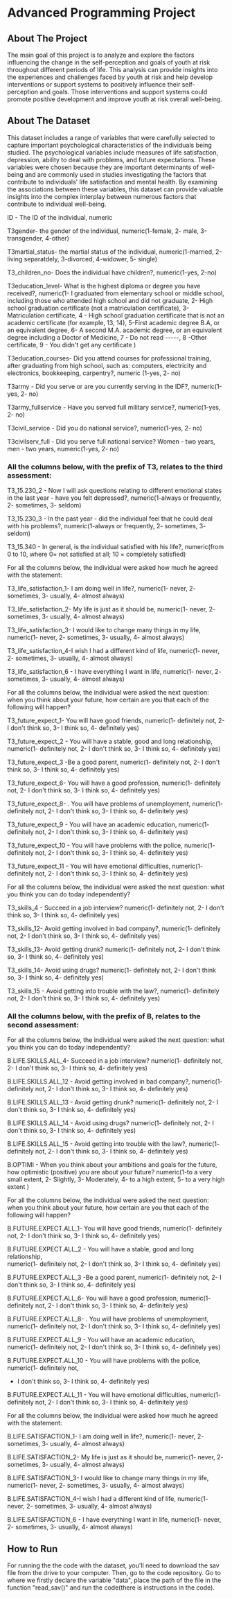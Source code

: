 # Advanced Programming Project
## About The Project
The main goal of this project is to analyze and explore the factors influencing the change in 
the self-perception and goals of youth at risk throughout different periods of life. This 
analysis can provide insights into the experiences and challenges faced by youth at risk and 
help develop interventions or support systems to positively influence their self-perception 
and goals. Those interventions and support systems could promote positive development 
and improve youth at risk overall well-being.
## About The Dataset
This dataset includes a range of variables that were carefully selected to capture important
psychological characteristics of the individuals being studied. The psychological variables include 
measures of life satisfaction, depression, ability to deal with problems, and future expectations. 
These variables were chosen because they are important determinants of well-being and are commonly 
used in studies investigating the factors that contribute to individuals' life satisfaction and 
mental health. By examining the associations between these variables, this dataset can provide 
valuable insights into the complex interplay between numerous factors that contribute to individual 
well-being.

ID - The ID of the individual, numeric

T3gender- the gender of the individual, numeric(1-female, 2- male, 3-transgender, 4-other)

T3martial_status- the martial status of the individual, numeric(1-married, 2-living separatdely, 
3-divorced, 4-widower, 5- single)

T3_children_no- Does the individual have children?, numeric(1-yes, 2-no)

T3education_level- What is the highest diploma or degree you have received?, numeric(1- I graduated 
from elementary school or middle school, including those who attended high school and did not 
graduate, 2- High school graduation certificate (not a matriculation certificate), 3- Matriculation 
certificate, 4 - High school graduation certificate that is not an academic certificate (for 
example, 13, 14), 5-First academic degree B.A, or an equivalent degree, 6- A second M.A. academic 
degree, or an equivalent degree including a Doctor of Medicine, 7 - Do not read -----, 
8 -Other certificate, 9 - You didn't get any certificate )

T3education_courses- Did you attend courses for professional training, after graduating from high 
school, such as: computers, electricity and electronics, bookkeeping, carpentry?, numeric 
(1-yes, 2- no)

T3army - Did you serve or are you currently serving in the IDF?, numeric(1-yes, 2- no)

T3army_fullservice - Have you served full military service?, numeric(1-yes, 2- no)

T3civil_service - Did you do national service?, numeric(1-yes, 2- no)

T3civilserv_full - Did you serve full national service? Women - two years, men - two years, 
numeric(1-yes, 2- no)


### All the columns below, with the prefix of T3, relates to the third assessment:

T3_15.230_2 - Now I will ask questions relating to different emotional states in the last year - 
have you felt depressed?, numeric(1-always or frequently, 2- sometimes, 3- seldom)

T3_15.230_3 - In the past year - did the individual feel that he could deal with his problems?, 
numeric(1-always or frequently, 2- sometimes, 3- seldom)

T3_15.340 - In general, is the individual satisfied with his life?, numeric(from 0 to 10, 
where 0= not satisfied at all; 10 = completely satisfied)

For all the columns below, the individual were asked how much he agreed with the statement:

T3_life_satisfaction_1- I am doing well in life?, numeric(1- never, 2- sometimes, 3- usually, 
4- almost always)

T3_life_satisfaction_2- My life is just as it should be, numeric(1- never, 2- sometimes, 
3- usually, 4- almost always)

T3_life_satisfaction_3- I would like to change many things in my life, numeric(1- never, 
2- sometimes, 3- usually, 4- almost always)

T3_life_satisfaction_4-I wish I had a different kind of life, numeric(1- never, 2- sometimes, 
3- usually, 4- almost always)

T3_life_satisfaction_6 - I have everything I want in life, numeric(1- never, 2- sometimes, 
3- usually, 4- almost always) 



For all the columns below, the individual were asked the next question: when you think about 
your future, how certain are you that each of the following will happen?

T3_future_expect_1- You will have good friends, numeric(1- definitely not, 2- I don't think so, 
3- I think so, 4- definitely yes)

T3_future_expect_2 - You will have a stable, good and long relationship,  numeric(1- definitely not, 
2- I don't think so, 3- I think so, 4- definitely yes)

T3_future_expect_3 -Be a good parent, numeric(1- definitely not, 2- I don't think so, 
3- I think so, 4- definitely yes) 

T3_future_expect_6- You will have a good profession, numeric(1- definitely not, 2- I don't think so, 
3- I think so, 4- definitely yes) 

T3_future_expect_8- . You will have problems of unemployment, numeric(1- definitely not, 
2- I don't think so, 3- I think so, 4- definitely yes) 

T3_future_expect_9 - You will have an academic education, numeric(1- definitely not, 
2- I don't think so, 3- I think so, 4- definitely yes) 

T3_future_expect_10 - You will have problems with the police, numeric(1- definitely not, 
2- I don't think so, 3- I think so, 4- definitely yes) 

T3_future_expect_11 - You will have emotional difficulties, numeric(1- definitely not, 
2- I don't think so, 3- I think so, 4- definitely yes)



For all the columns below, the individual were asked the next question: what you think 
you can do today independently?

T3_skills_4 - Succeed in a job interview? numeric(1- definitely not, 2- I don't think so, 
3- I think so, 4- definitely yes)

T3_skills_12- Avoid getting involved in bad company?, numeric(1- definitely not, 2- I don't think so, 
3- I think so, 4- definitely yes)

T3_skills_13- Avoid getting drunk? numeric(1- definitely not, 2- I don't think so, 3- I think so, 
4- definitely yes)

T3_skills_14- Avoid using drugs? numeric(1- definitely not, 2- I don't think so, 3- I think so, 
4- definitely yes)

T3_skills_15 - Avoid getting into trouble with the law?, numeric(1- definitely not, 
2- I don't think so, 3- I think so, 4- definitely yes)



### All the columns below, with the prefix of B, relates to the second assessment:

For all the columns below, the individual were asked the next question: what you think 
you can do today independently?

B.LIFE.SKILLS.ALL_4- Succeed in a job interview? numeric(1- definitely not, 2- I don't think so, 
3- I think so, 4- definitely yes)

B.LIFE.SKILLS.ALL_12 - Avoid getting involved in bad company?, numeric(1- definitely not, 
2- I don't think so, 3- I think so, 4- definitely yes)

B.LIFE.SKILLS.ALL_13 - Avoid getting drunk? numeric(1- definitely not, 2- I don't think so, 
3- I think so, 4- definitely yes)

B.LIFE.SKILLS.ALL_14 - Avoid using drugs? numeric(1- definitely not, 2- I don't think so, 
3- I think so, 4- definitely yes)

B.LIFE.SKILLS.ALL_15 - Avoid getting into trouble with the law?, numeric(1- definitely not, 
2- I don't think so, 3- I think so, 4- definitely yes)

B.OPTIMI - When you think about your ambitions and goals for the future, how optimistic 
(positive) you are about your future? numeric(1-to a very small extent, 2- Slightly, 3- Moderately, 
4- to a high extent, 5- to a very high extent )


For all the columns below, the individual were asked the next question: when you think 
about your future, how certain are you that each of the following will happen?

B.FUTURE.EXPECT.ALL_1- You will have good friends, numeric(1- definitely not, 2- I don't think so, 
3- I think so, 4- definitely yes)

B.FUTURE.EXPECT.ALL_2 - You will have a stable, good and long relationship,  
numeric(1- definitely not, 2- I don't think so, 3- I think so, 4- definitely yes)

B.FUTURE.EXPECT.ALL_3 -Be a good parent, numeric(1- definitely not, 2- I don't think so, 
3- I think so, 4- definitely yes) 

B.FUTURE.EXPECT.ALL_6- You will have a good profession, numeric(1- definitely not, 
2- I don't think so, 3- I think so, 4- definitely yes) 

B.FUTURE.EXPECT.ALL_8- . You will have problems of unemployment, numeric(1- definitely not, 
2- I don't think so, 3- I think so, 4- definitely yes) 

B.FUTURE.EXPECT.ALL_9 - You will have an academic education, numeric(1- definitely not, 
2- I don't think so, 
3- I think so, 4- definitely yes) 

B.FUTURE.EXPECT.ALL_10 - You will have problems with the police, numeric(1- definitely not, 
- I don't think so, 3- I think so, 4- definitely yes) 

B.FUTURE.EXPECT.ALL_11 - You will have emotional difficulties, numeric(1- definitely not, 
2- I don't think so, 3- I think so, 4- definitely yes)


For all the columns below, the individual were asked how much he agreed with the statement:

B.LIFE.SATISFACTION_1- I am doing well in life?, numeric(1- never, 2- sometimes, 3- usually, 
4- almost always)

B.LIFE.SATISFACTION_2- My life is just as it should be, numeric(1- never, 2- sometimes, 3- usually, 
4- almost always)

B.LIFE.SATISFACTION_3- I would like to change many things in my life, numeric(1- never, 2- sometimes, 
3- usually, 4- almost always)

B.LIFE.SATISFACTION_4-I wish I had a different kind of life, numeric(1- never, 2- sometimes, 
3- usually, 4- almost always)

B.LIFE.SATISFACTION_6 - I have everything I want in life, numeric(1- never, 2- sometimes, 3- usually, 
4- almost always)

## How to Run
For running the the code with the dataset, you'll need to download the sav 
file from the drive to your computer. Then, go to the code repository.
Go to where we firstly declare the variable "data", place the path of the
file in the function "read_sav()" and run the code(there is instructions in
the code).


